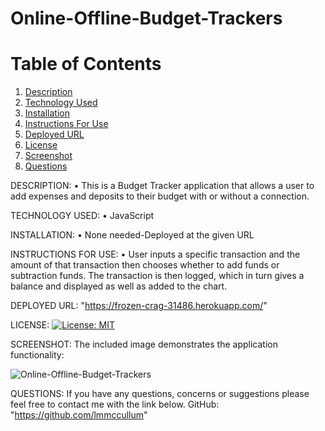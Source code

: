 # Online-Offline-Budget-Trackers

# Table of Contents
  1. [Description](#Description)
  2. [Technology Used](#TechnologyUsed)
  3. [Installation](#Installation)
  4. [Instructions For Use](#InstructionsForUse)
  5. [Deployed URL](#Deployed_URL)
  6. [License](#License)
  7. [Screenshot](#Screenshot)
  8. [Questions](#Questions)

DESCRIPTION: • This is a Budget Tracker application that allows a user to add expenses and deposits to their budget with or without a connection.

TECHNOLOGY USED: • JavaScript

INSTALLATION: • None needed-Deployed at the given URL

INSTRUCTIONS FOR USE: • User inputs a specific transaction and the amount of that transaction then chooses whether to add funds or subtraction funds. The transaction is then logged, which in turn gives a balance and displayed as well as added to the chart.

DEPLOYED URL: "https://frozen-crag-31486.herokuapp.com/"

LICENSE: [![License: MIT](https://img.shields.io/badge/License-MIT-yellow.svg)](https://opensource.org/licenses/MIT)

SCREENSHOT: The included image demonstrates the application functionality:

![Online-Offline-Budget-Trackers](https://i.imgur.com/n4clabd.png)

QUESTIONS: If you have any questions, concerns or suggestions please feel free to contact me with the link below. GitHub: "https://github.com/lmmccullum"
